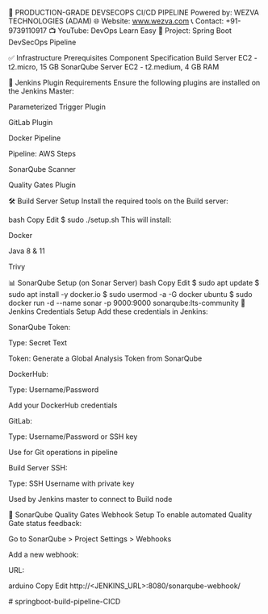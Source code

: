 
🚀 PRODUCTION-GRADE DEVSECOPS CI/CD PIPELINE
Powered by: WEZVA TECHNOLOGIES (ADAM)
🌐 Website: www.wezva.com
📞 Contact: +91-9739110917
📺 YouTube: DevOps Learn Easy
🔧 Project: Spring Boot DevSecOps Pipeline

✅ Infrastructure Prerequisites
Component	Specification
Build Server	EC2 - t2.micro, 15 GB
SonarQube Server	EC2 - t2.medium, 4 GB RAM

🔧 Jenkins Plugin Requirements
Ensure the following plugins are installed on the Jenkins Master:

 Parameterized Trigger Plugin

 GitLab Plugin

 Docker Pipeline

 Pipeline: AWS Steps

 SonarQube Scanner

 Quality Gates Plugin

🛠 Build Server Setup
Install the required tools on the Build server:

bash
Copy
Edit
$ sudo ./setup.sh
This will install:

Docker

Java 8 & 11

Trivy

📊 SonarQube Setup (on Sonar Server)
bash
Copy
Edit
$ sudo apt update
$ sudo apt install -y docker.io
$ sudo usermod -a -G docker ubuntu
$ sudo docker run -d --name sonar -p 9000:9000 sonarqube:lts-community
🔐 Jenkins Credentials Setup
Add these credentials in Jenkins:

SonarQube Token:

Type: Secret Text

Token: Generate a Global Analysis Token from SonarQube

DockerHub:

Type: Username/Password

Add your DockerHub credentials

GitLab:

Type: Username/Password or SSH key

Use for Git operations in pipeline

Build Server SSH:

Type: SSH Username with private key

Used by Jenkins master to connect to Build node

🧪 SonarQube Quality Gates Webhook Setup
To enable automated Quality Gate status feedback:

Go to SonarQube > Project Settings > Webhooks

Add a new webhook:

URL:

arduino
Copy
Edit
http://<JENKINS_URL>:8080/sonarqube-webhook/



#   s p r i n g b o o t - b u i l d - p i p e l i n e - C I C D 
 
 

